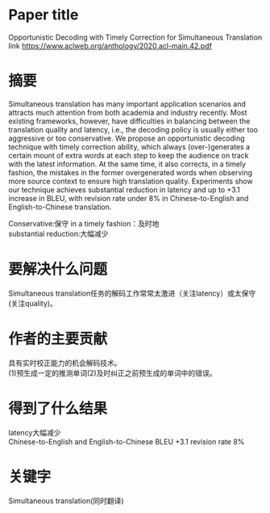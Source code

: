 # Paper title

Opportunistic Decoding with Timely Correction for Simultaneous Translation	
link	https://www.aclweb.org/anthology/2020.acl-main.42.pdf	

# 摘要

Simultaneous translation has many important application scenarios and attracts much attention from both academia and industry recently. Most existing frameworks, however, have difficulties in balancing between the translation quality and latency, i.e., the decoding policy is usually either too aggressive or too conservative. We propose an opportunistic decoding technique with timely correction ability, which always (over-)generates a certain mount of extra words at each step to keep the audience on track with the latest information. At the same time, it also corrects, in a timely fashion, the mistakes in the former overgenerated words when observing more source context to ensure high translation quality. Experiments show our technique achieves substantial reduction in latency and up to +3.1 increase in BLEU, with revision rate under 8% in Chinese-to-English and English-to-Chinese translation. 	

Conservative:保守
in a timely fashion：及时地  
substantial reduction:大幅减少  

# 要解决什么问题

Simultaneous translation任务的解码工作常常太激进（关注latency）或太保守(关注quality)。	

# 作者的主要贡献

具有实时校正能力的机会解码技术。	
(1)预生成一定的推测单词(2)及时纠正之前预生成的单词中的错误。  

# 得到了什么结果

latency大幅减少    	  
Chinese-to-English and English-to-Chinese     BLEU     +3.1     revision rate     8%  

# 关键字

Simultaneous translation(同时翻译)	
